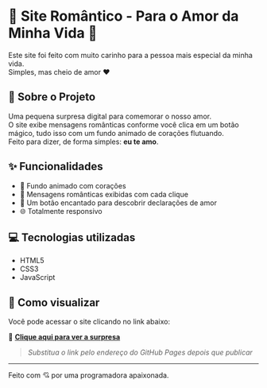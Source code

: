 # 🌹 Site Romântico - Para o Amor da Minha Vida 💌

Este site foi feito com muito carinho para a pessoa mais especial da minha vida.  
Simples, mas cheio de amor ❤️

## 💖 Sobre o Projeto

Uma pequena surpresa digital para comemorar o nosso amor.  
O site exibe mensagens românticas conforme você clica em um botão mágico, tudo isso com um fundo animado de corações flutuando.  
Feito para dizer, de forma simples: **eu te amo**.

## ✨ Funcionalidades

- 💜 Fundo animado com corações
- 💬 Mensagens românticas exibidas com cada clique
- 🎁 Um botão encantado para descobrir declarações de amor
- 🌐 Totalmente responsivo

## 💻 Tecnologias utilizadas

- HTML5
- CSS3
- JavaScript

## 🚀 Como visualizar

Você pode acessar o site clicando no link abaixo:

🔗 **[Clique aqui para ver a surpresa](https://lailamaciel.github.io/site-namorada)**  
> *Substitua o link pelo endereço do GitHub Pages depois que publicar*

---

Feito com 💘 por uma programadora apaixonada.

